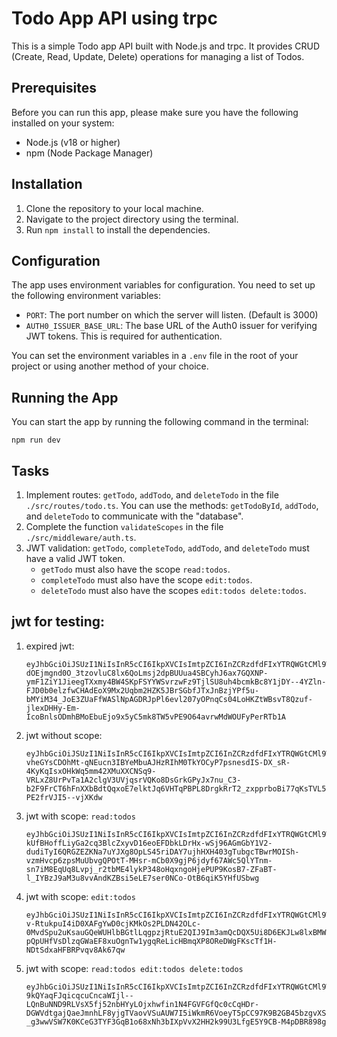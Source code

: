 # Todo App API using trpc

This is a simple Todo app API built with Node.js and trpc. It provides CRUD (Create, Read, Update, Delete) operations for managing a list of Todos.

## Prerequisites

Before you can run this app, please make sure you have the following installed on your system:

- Node.js (v18 or higher)
- npm (Node Package Manager)

## Installation

1. Clone the repository to your local machine.
2. Navigate to the project directory using the terminal.
3. Run `npm install` to install the dependencies.

## Configuration

The app uses environment variables for configuration. You need to set up the following environment variables:

- `PORT`: The port number on which the server will listen. (Default is 3000)
- `AUTH0_ISSUER_BASE_URL`: The base URL of the Auth0 issuer for verifying JWT tokens. This is required for authentication.

You can set the environment variables in a `.env` file in the root of your project or using another method of your choice.

## Running the App

You can start the app by running the following command in the terminal:

`npm run dev`

## Tasks

1. Implement routes: `getTodo`, `addTodo`, and `deleteTodo` in the file `./src/routes/todo.ts`. You can use the methods: `getTodoById`, `addTodo`, and `deleteTodo` to communicate with the "database".
2. Complete the function `validateScopes` in the file `./src/middleware/auth.ts`.
3. JWT validation: `getTodo`, `completeTodo`, `addTodo`, and `deleteTodo` must have a valid JWT token.
   - `getTodo` must also have the scope `read:todos`.
   - `completeTodo` must also have the scope `edit:todos`.
   - `deleteTodo` must also have the scopes `edit:todos delete:todos`.

## jwt for testing:

1. expired jwt:
   ```
   eyJhbGciOiJSUzI1NiIsInR5cCI6IkpXVCIsImtpZCI6InZCRzdfdFIxYTRQWGtCMl9WUDNxayJ9.eyJpc3MiOiJodHRwczovL2V4YW1wbGUtYXBpLmV1LmF1dGgwLmNvbS8iLCJzdWIiOiJxeFhEbmIwekR3WFI3OXNWVTQzZ3hLdXpCQUxHVGxIUEBjbGllbnRzIiwiYXVkIjoiaHR0cHM6Ly9leGFtcGxlLWFwaS5kZXZkZXYubm8vIiwiaWF0IjoxNjgyNDMyNjM0LCJleHAiOjE2ODI1MTkwMzQsImF6cCI6InF4WERuYjB6RHdYUjc5c1ZVNDNneEt1ekJBTEdUbEhQIiwic2NvcGUiOiJyZWFkOnRvZG9zIiwiZ3R5IjoiY2xpZW50LWNyZWRlbnRpYWxzIn0.B5qHtdViArTNUAMhEubrTqljY4txXpJRHn-dOEjmgnd0O_3tzovluC8lx6QoLmsj2dpBUUua4SBCyhJ6ax7GQXNP-ymF1ZiY1JieegTXxmy4BW4SKpFSYYWSvrzwFz9TjlSU8uh4bcmkBc8Y1jDY--4YZln-FJD0b0elzfwCHAdEoX9Mx2Uqbm2HZK5JBrSGbfJTxJnBzjYPf5u-bMYiM34_JoE3ZUaFfWASlNpAGDRJpPl6evl207yOPnqCs04LoHKZtWBsvT8Qzuf-jlexDHHy-Em-IcoBnlsODmhBMoEbuEjo9x5yC5mk8TW5vPE9O64avrwMdWOUFyPerRTb1A
   ```
2. jwt without scope:
   ```
   eyJhbGciOiJSUzI1NiIsInR5cCI6IkpXVCIsImtpZCI6InZCRzdfdFIxYTRQWGtCMl9WUDNxayJ9.eyJpc3MiOiJodHRwczovL2V4YW1wbGUtYXBpLmV1LmF1dGgwLmNvbS8iLCJzdWIiOiJxeFhEbmIwekR3WFI3OXNWVTQzZ3hLdXpCQUxHVGxIUEBjbGllbnRzIiwiYXVkIjoiaHR0cHM6Ly9leGFtcGxlLWFwaS5kZXZkZXYubm8vIiwiaWF0IjoxNjgzMTg2MTMwLCJleHAiOjE2ODMyNzI1MzAsImF6cCI6InF4WERuYjB6RHdYUjc5c1ZVNDNneEt1ekJBTEdUbEhQIiwiZ3R5IjoiY2xpZW50LWNyZWRlbnRpYWxzIn0.mEoQI99sCbeV6cKxYM4CTU99mGND45aMRB6EoNhd3Swes7JFogY-vheGYsCDOhMt-qNEucn3IBYeMbuAJHzRIhM0TkYOCyP7psnesdIS-DX_sR-4KyKqIsxOHkWq5mm42XMuXXCNSq9-VRLxZ8UrPvTa1A2clgV3UVjqsrVQKo8DsGrkGPyJx7nu_C3-b2F9FrCT6hFnXXbBdtQqxoE7elktJq6VHTqPBPL8DrgkRrT2_zxpprboBi77qKsTVL5NlXTHeXqhvrbhnb9Lp5ErcodXE4W5yWWp1yqfjOaJOmVNVYzpLRietWcZuw9Ip7xZhxj8-PE2frVJI5--vjXKdw
   ```
3. jwt with scope: `read:todos`
   ```
   eyJhbGciOiJSUzI1NiIsInR5cCI6IkpXVCIsImtpZCI6InZCRzdfdFIxYTRQWGtCMl9WUDNxayJ9.eyJpc3MiOiJodHRwczovL2V4YW1wbGUtYXBpLmV1LmF1dGgwLmNvbS8iLCJzdWIiOiJxeFhEbmIwekR3WFI3OXNWVTQzZ3hLdXpCQUxHVGxIUEBjbGllbnRzIiwiYXVkIjoiaHR0cHM6Ly9leGFtcGxlLWFwaS5kZXZkZXYubm8vIiwiaWF0IjoxNjgzMTg2MDg0LCJleHAiOjE2ODMyNzI0ODQsImF6cCI6InF4WERuYjB6RHdYUjc5c1ZVNDNneEt1ekJBTEdUbEhQIiwic2NvcGUiOiJyZWFkOnRvZG9zIiwiZ3R5IjoiY2xpZW50LWNyZWRlbnRpYWxzIn0.ZA3VRqpqU7MZeN37r9JV1SKEIpT0emhyrHDmqgcDvp8LJEcbDclK0qstrxxR1V-kUfBHoffLiyGa2cq3BlcZxyvD16eoEFDbkLDrHx-wSj96AGmGbY1V2-dudiTyI6QRGZEZKNa7uYJXg8OpLS45riDAY7ujhHXH403gTubgcTBwrMOISh-vzmHvcp6zpsMuUbvgQPOtT-MHsr-mCb0X9gjP6jdyf67AWc5QlYTnm-sn7iM8EqUq8Lvpj_r2tbME4lykP348oHqxngoHjePUP9KosB7-ZFaBT-l_IYBzJ9aM3u8vvAndKZBsi5eLE7ser0NCo-OtB6qiK5YHfUSbwg
   ```
4. jwt with scope: `edit:todos`
   ```
   eyJhbGciOiJSUzI1NiIsInR5cCI6IkpXVCIsImtpZCI6InZCRzdfdFIxYTRQWGtCMl9WUDNxayJ9.eyJpc3MiOiJodHRwczovL2V4YW1wbGUtYXBpLmV1LmF1dGgwLmNvbS8iLCJzdWIiOiJxeFhEbmIwekR3WFI3OXNWVTQzZ3hLdXpCQUxHVGxIUEBjbGllbnRzIiwiYXVkIjoiaHR0cHM6Ly9leGFtcGxlLWFwaS5kZXZkZXYubm8vIiwiaWF0IjoxNjgzMTg2MzQ4LCJleHAiOjE2ODMyNzI3NDgsImF6cCI6InF4WERuYjB6RHdYUjc5c1ZVNDNneEt1ekJBTEdUbEhQIiwic2NvcGUiOiJlZGl0OnRvZG9zIiwiZ3R5IjoiY2xpZW50LWNyZWRlbnRpYWxzIn0.JutQm9dTi6doKpQO7eYzNy9idMTPWsafcMD_Vcv-v-RtukpuI4iD0XAFgYwD0cjKMkOs2PLDN42OLc-0MvdSpu2uKsauGQeWUHlbBGtlLqgpzjRtuE2QIJ9Im3amQcDQX5Ui8D6EKJLw8lxBMWM68I4ROJ9GbA5zBbt8kDP53W4qCaAdGQImCSsPFTaJ_wrjvAbndzOvDInithp9xAORz4WXp0IyPQ9G7XTuU8REUviQumZsyvy_cbijHeAZE0CBJfPRY0J-pQpUHfVsDlzqGWaEF8xuOgnTw1ygqReLicHBmqXP8OReDWgFKscTf1H-NDtSdxaHFBRPvqv8Ak67qw
   ```
5. jwt with scope: `read:todos edit:todos delete:todos`
   ```
   eyJhbGciOiJSUzI1NiIsInR5cCI6IkpXVCIsImtpZCI6InZCRzdfdFIxYTRQWGtCMl9WUDNxayJ9.eyJpc3MiOiJodHRwczovL2V4YW1wbGUtYXBpLmV1LmF1dGgwLmNvbS8iLCJzdWIiOiJxeFhEbmIwekR3WFI3OXNWVTQzZ3hLdXpCQUxHVGxIUEBjbGllbnRzIiwiYXVkIjoiaHR0cHM6Ly9leGFtcGxlLWFwaS5kZXZkZXYubm8vIiwiaWF0IjoxNjgzMTg2Mzk1LCJleHAiOjE2ODMyNzI3OTUsImF6cCI6InF4WERuYjB6RHdYUjc5c1ZVNDNneEt1ekJBTEdUbEhQIiwic2NvcGUiOiJyZWFkOnRvZG9zIGVkaXQ6dG9kb3MgZGVsZXRlOnRvZG9zIiwiZ3R5IjoiY2xpZW50LWNyZWRlbnRpYWxzIn0.Bf5_0niCly6oftXi7pBsCDrkfCO1VV1gV6__lGKerH9Mmvu4SM395LwBxnm_sxVZ5gFf6zlmKyCepjMLBQ3osm4PL2da-9kQYaqFJqicqcuCncaWIjl--LQnBuNND9RLVsX5fj52nbHYyLOjxhwfin1N4FGVFGfQc0cCqHDr-DGWVdtgajQaeJmnhLF8yjgTVaovVSuAUW7I5iWkmR6VoeyT5pCC97K9B2GB45bzgvXS377Pi6Q5BfZguzFGQcAp7RzGoHWopSQ0kSemwm-_g3wwVSW7K0KCeG3TYF3GqB1o68xNh3bIXpVvX2HH2k99U3LfgE5Y9CB-M4pDBR898g
   ```
